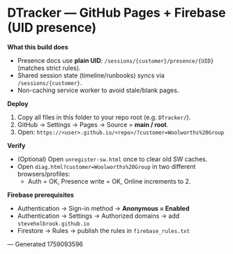 # DTracker — GitHub Pages + Firebase (UID presence)

**What this build does**
- Presence docs use **plain UID**: `/sessions/{customer}/presence/{UID}` (matches strict rules).
- Shared session state (timeline/runbooks) syncs via `/sessions/{customer}`.
- Non-caching service worker to avoid stale/blank pages.

**Deploy**
1. Copy all files in this folder to your repo root (e.g. `DTracker/`).
2. GitHub → Settings → Pages → Source = **main / root**.
3. Open: `https://<user>.github.io/<repo>/?customer=Woolworths%20Group`

**Verify**
- (Optional) Open `unregister-sw.html` once to clear old SW caches.
- Open `diag.html?customer=Woolworths%20Group` in two different browsers/profiles:
  - Auth = OK, Presence write = OK, Online increments to 2.

**Firebase prerequisites**
- Authentication → Sign-in method → **Anonymous = Enabled**
- Authentication → Settings → Authorized domains → add `steveholbrook.github.io`
- Firestore → Rules → publish the rules in `firebase_rules.txt`

— Generated 1759093596
